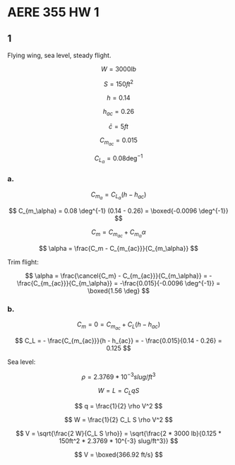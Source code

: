 # AERE 355 HW 1

## 1

Flying wing, sea level, steady flight.

$$
W = 3000 lb
$$

$$
S = 150ft^2
$$

$$
h = 0.14
$$

$$
h_{ac} = 0.26
$$

$$
\bar c = 5ft
$$

$$
C_{m_{ac}} = 0.015
$$

$$
C_{L_\alpha} = 0.08 \deg^{-1}
$$

### a.

$$
C_{m_\alpha} = C_{L_\alpha} (h - h_{ac})
$$

$$
C_{m_\alpha} = 0.08 \deg^{-1} (0.14 - 0.26) = \boxed{-0.0096 \deg^{-1}}
$$

$$
C_m = C_{m_{ac}} + C_{m_\alpha} \alpha
$$

$$
\alpha = \frac{C_m - C_{m_{ac}}}{C_{m_\alpha}}
$$

Trim flight:

$$
\alpha = \frac{\cancel{C_m} - C_{m_{ac}}}{C_{m_\alpha}} = -\frac{C_{m_{ac}}}{C_{m_\alpha}} = -\frac{0.015}{-0.0096 \deg^{-1}} = \boxed{1.56 \deg}
$$

### b.

$$
C_m = 0 = C_{m_{ac}} + C_L (h - h_{ac})
$$

$$
C_L = - \frac{C_{m_{ac}}}{h - h_{ac}} = - \frac{0.015}{0.14 - 0.26} = 0.125
$$

Sea level:

$$
\rho = 2.3769 * 10^{-3} slug/ft^3
$$

$$
W = L = C_L q S
$$

$$
q = \frac{1}{2} \rho V^2
$$

$$
W = \frac{1}{2} C_L S \rho V^2
$$

$$
V = \sqrt{\frac{2 W}{C_L S \rho}} = \sqrt{\frac{2 * 3000 lb}{0.125 * 150ft^2 * 2.3769 * 10^{-3} slug/ft^3}}
$$

$$
V = \boxed{366.92 ft/s}
$$
